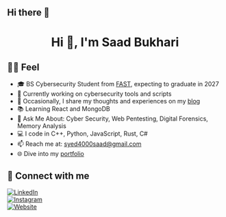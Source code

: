 ## Hi there 👋

<h1 align="center">Hi 👋, I'm Saad Bukhari</h1>

## 👨‍💻 Feel

- 🎓 BS Cybersecurity Student from [FAST](https://www.nu.edu.pk), expecting to graduate in 2027  
- 🧰 Currently working on cybersecurity tools and scripts  
- 📝 Occasionally, I share my thoughts and experiences on my [blog](https://yourbloglink.com)  
- 📚 Learning React and MongoDB  
- 💬 Ask Me About: Cyber Security, Web Pentesting, Digital Forensics, Memory Analysis  
- 💻 I code in C++, Python, JavaScript, Rust, C#  
- 📫 Reach me at: syed4000saad@gmail.com  
- 🌐 Dive into my [portfolio](https://yourportfoliolink.com)  

## 🔗 Connect with me  
[![LinkedIn](https://img.shields.io/badge/LinkedIn-blue?logo=linkedin)](https://linkedin.com/in/yourprofile)  
[![Instagram](https://img.shields.io/badge/Instagram-pink?logo=instagram)](https://instagram.com/yourprofile)  
[![Website](https://img.shields.io/badge/Website-black?logo=web)](https://yourwebsite.com)

